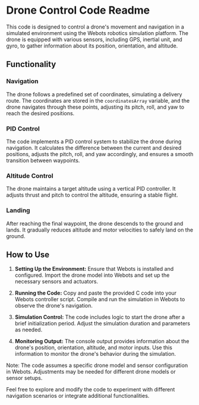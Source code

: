 # Drone Control Code Readme

This code is designed to control a drone's movement and navigation in a simulated environment using the Webots robotics simulation platform. The drone is equipped with various sensors, including GPS, inertial unit, and gyro, to gather information about its position, orientation, and altitude.

## Functionality

### Navigation

The drone follows a predefined set of coordinates, simulating a delivery route. The coordinates are stored in the `coordinatesArray` variable, and the drone navigates through these points, adjusting its pitch, roll, and yaw to reach the desired positions.

### PID Control

The code implements a PID control system to stabilize the drone during navigation. It calculates the difference between the current and desired positions, adjusts the pitch, roll, and yaw accordingly, and ensures a smooth transition between waypoints.

### Altitude Control

The drone maintains a target altitude using a vertical PID controller. It adjusts thrust and pitch to control the altitude, ensuring a stable flight.

### Landing

After reaching the final waypoint, the drone descends to the ground and lands. It gradually reduces altitude and motor velocities to safely land on the ground.

## How to Use

1. **Setting Up the Environment:** Ensure that Webots is installed and configured. Import the drone model into Webots and set up the necessary sensors and actuators.

2. **Running the Code:** Copy and paste the provided C code into your Webots controller script. Compile and run the simulation in Webots to observe the drone's navigation.

3. **Simulation Control:** The code includes logic to start the drone after a brief initialization period. Adjust the simulation duration and parameters as needed.

4. **Monitoring Output:** The console output provides information about the drone's position, orientation, altitude, and motor inputs. Use this information to monitor the drone's behavior during the simulation.

Note: The code assumes a specific drone model and sensor configuration in Webots. Adjustments may be needed for different drone models or sensor setups.

Feel free to explore and modify the code to experiment with different navigation scenarios or integrate additional functionalities.

